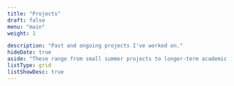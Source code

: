```yaml
---
title: "Projects"
draft: false
menu: "main"
weight: 1

description: "Past and ongoing projects I've worked on."
hideDate: true
aside: "These range from small summer projects to longer-term academic work. Many have posts about their progress."
listType: grid
listShowDesc: true
---
```

